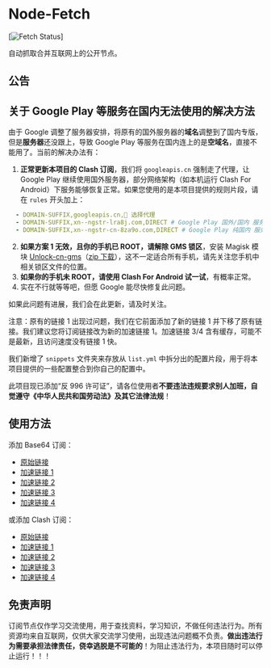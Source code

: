 # Node-Fetch

[![Fetch Status](https://github.com/WTNLXTBL/Node-Fetch/actions/workflows/fetch.yml/badge.svg)]

自动抓取合并互联网上的公开节点。

## 公告

## 关于 Google Play 等服务在国内无法使用的解决方法

由于 Google 调整了服务器安排，将原有的国外服务器的**域名**调整到了国内专版，但是**服务器**还没跟上，导致 Google Play 等服务在国内连上的是**空域名**，直接不能用了。当前的解决办法有：

1. **正常更新本项目的 Clash 订阅**，我们将 `googleapis.cn` 强制走了代理，让 Google Play 继续使用国外服务器，部分网络架构（如本机运行 Clash For Android）下服务能够恢复正常。如果您使用的是本项目提供的规则片段，请在 `rules` 开头加上：
```yaml
  - DOMAIN-SUFFIX,googleapis.cn,🚀 选择代理
  - DOMAIN-SUFFIX,xn--ngstr-lra8j.com,DIRECT # Google Play 国外/国内 服务器
  - DOMAIN-SUFFIX,xn--ngstr-cn-8za9o.com,DIRECT # Google Play 纯国内 服务器，尚未完成部署
```
2. **如果方案 1 无效，且你的手机已 ROOT，请解除 GMS 锁区**，安装 Magisk 模块 [Unlock-cn-gms](https://github.com/fei-ke/unlock-cn-gms)（[zip 下载](https://github.com/fei-ke/unlock-cn-gms/releases/download/v3.4/unlock-cn-gms-v3.4.zip)），这不一定适合所有手机，请先关注您手机中相关锁区文件的位置。
3. **如果你的手机未 ROOT，请使用 Clash For Android 试一试**，有概率正常。
4. 实在不行就等等吧，但愿 Google 能尽快修复此问题。

如果此问题有进展，我们会在此更新，请及时关注。

注意：原有的链接 1 出现过问题，我们在它前面添加了新的链接 1 并下移了原有链接。我们建议您将订阅链接改为新的加速链接 1。加速链接 3/4 含有缓存，可能不是最新，且访问速度没有链接 1 快。

我们新增了 `snippets` 文件夹来存放从 `list.yml` 中拆分出的配置片段，用于将本项目提供的一些配置整合到你自己的配置中。

此项目现已添加“反 996 许可证”，请各位使用者**不要违法违规要求别人加班，自觉遵守《中华人民共和国劳动法》及其它法律法规**！

## 使用方法

添加 Base64 订阅：
- [原始链接](https://raw.githubusercontent.com/WTNLXTBL/Node-Fetch/main/list.txt)
- [加速链接 1](https://ghproxy.com/https://raw.githubusercontent.com/WTNLXTBL/Node-Fetch/main/list.txt)
- [加速链接 2](https://ghproxy.net/https://raw.githubusercontent.com/WTNLXTBL/Node-Fetch/main/list.txt)
- [加速链接 3](https://fastly.jsdelivr.net/gh/WTNLXTBL/Node-Fetch@main/list.txt)
- [加速链接 4](https://cdn.staticaly.com/gh/WTNLXTBL/Node-Fetch/main/list.txt)

或添加 Clash 订阅：
- [原始链接](https://raw.githubusercontent.com/WTNLXTBL/Node-Fetch/main/list.yml)
- [加速链接 1](https://ghproxy.com/https://raw.githubusercontent.com/WTNLXTBL/Node-Fetch/main/list.yml)
- [加速链接 2](https://ghproxy.net/https://raw.githubusercontent.com/WTNLXTBL/Node-Fetch/main/list.yml)
- [加速链接 3](https://fastly.jsdelivr.net/gh/WTNLXTBL/Node-Fetch@main/list.yml)
- [加速链接 4](https://cdn.staticaly.com/gh/WTNLXTBL/Node-Fetch/main/list.yml)

## 免责声明

订阅节点仅作学习交流使用，用于查找资料，学习知识，不做任何违法行为。所有资源均来自互联网，仅供大家交流学习使用，出现违法问题概不负责。**做出违法行为需要承担法律责任，侥幸逃脱是不可能的**！为阻止违法行为，本项目随时可以停止运行！！！
